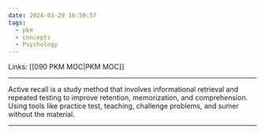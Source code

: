```yaml
---
date: 2024-03-29 16:59:57
tags:
  - pkm
  - concepts
  - Psychology
---
```

Links: [[090 PKM MOC|PKM MOC]]

---
Active recall is a study method that involves informational retrieval and repeated testing to improve retention, memorization, and comprehension. Using tools like practice test, teaching, challenge problems, and sumer without the material. 

---
